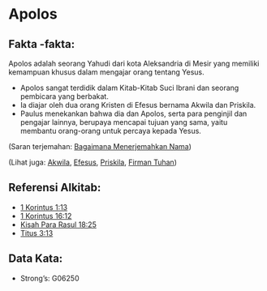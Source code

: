 # Apolos

## Fakta -fakta:

Apolos adalah seorang Yahudi dari kota Aleksandria di Mesir yang memiliki kemampuan khusus dalam mengajar orang tentang Yesus.

- Apolos sangat terdidik dalam Kitab-Kitab Suci Ibrani dan seorang pembicara yang berbakat.
- Ia diajar oleh dua orang Kristen di Efesus bernama Akwila dan Priskila.
- Paulus menekankan bahwa dia dan Apolos, serta para penginjil dan pengajar lainnya, berupaya mencapai tujuan yang sama, yaitu membantu orang-orang untuk percaya kepada Yesus.

(Saran terjemahan: [Bagaimana Menerjemahkan Nama](rc://en/ta/man/translate/translate-names))

(Lihat juga: [Akwila](../names/aquila.md), [Efesus](../names/ephesus.md), [Priskila](../names/priscilla.md), [Firman Tuhan](../kt/wordofgod.md))

## Referensi Alkitab:

- [1 Korintus 1:13](rc://en/tn/help/1co/01/13)
- [1 Korintus 16:12](rc://en/tn/help/1co/16/12)
- [Kisah Para Rasul 18:25](rc://en/tn/help/act/18/25)
- [Titus 3:13](rc://en/tn/help/tit/03/13)

## Data Kata:

- Strong’s: G06250
